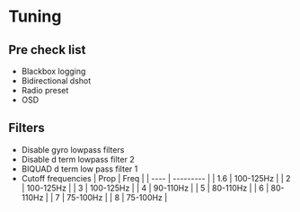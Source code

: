 # Tuning

## Pre check list
- Blackbox logging
- Bidirectional dshot
- Radio preset
- OSD

## Filters
- Disable gyro lowpass filters
- Disable d term lowpass filter 2
- BIQUAD d term low pass filter 1
- Cutoff frequencies
  | Prop | Freq      |
  | ---- | --------- |
  | 1.6  | 100-125Hz |
  | 2    | 100-125Hz |
  | 3    | 100-125Hz |
  | 4    | 90-110Hz  |
  | 5    | 80-110Hz  |
  | 6    | 80-110Hz  |
  | 7    | 75-100Hz  |
  | 8    | 75-100Hz  |
